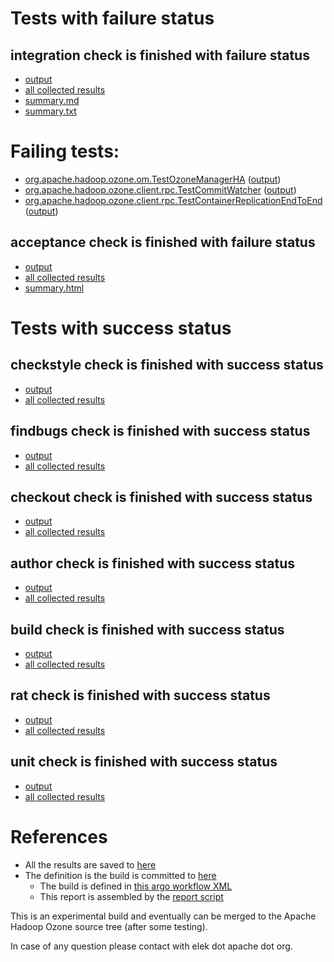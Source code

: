 # Tests with failure status

## integration check is finished with failure status

   * [output](https://raw.githubusercontent.com/elek/ozone-ci/master/pr/pr-hdds-2141-r2v5r/integration/output.log)
   * [all collected results](https://github.com/elek/ozone-ci/tree/master/pr/pr-hdds-2141-r2v5r/integration)
   * [summary.md](https://github.com/elek/ozone-ci/tree/master/pr/pr-hdds-2141-r2v5r/integration/summary.md)
   * [summary.txt](https://github.com/elek/ozone-ci/tree/master/pr/pr-hdds-2141-r2v5r/integration/summary.txt)

# Failing tests: 

 * [org.apache.hadoop.ozone.om.TestOzoneManagerHA](hadoop-ozone/integration-test/org.apache.hadoop.ozone.om.TestOzoneManagerHA.txt) ([output](hadoop-ozone/integration-test/org.apache.hadoop.ozone.om.TestOzoneManagerHA-output.txt/))
 * [org.apache.hadoop.ozone.client.rpc.TestCommitWatcher](hadoop-ozone/integration-test/org.apache.hadoop.ozone.client.rpc.TestCommitWatcher.txt) ([output](hadoop-ozone/integration-test/org.apache.hadoop.ozone.client.rpc.TestCommitWatcher-output.txt/))
 * [org.apache.hadoop.ozone.client.rpc.TestContainerReplicationEndToEnd](hadoop-ozone/integration-test/org.apache.hadoop.ozone.client.rpc.TestContainerReplicationEndToEnd.txt) ([output](hadoop-ozone/integration-test/org.apache.hadoop.ozone.client.rpc.TestContainerReplicationEndToEnd-output.txt/))

## acceptance check is finished with failure status

   * [output](https://raw.githubusercontent.com/elek/ozone-ci/master/pr/pr-hdds-2141-r2v5r/acceptance/output.log)
   * [all collected results](https://github.com/elek/ozone-ci/tree/master/pr/pr-hdds-2141-r2v5r/acceptance)
   * [summary.html](https://elek.github.io/ozone-ci/pr/pr-hdds-2141-r2v5r/acceptance/summary.html)



# Tests with success status

## checkstyle check is finished with success status

   * [output](https://raw.githubusercontent.com/elek/ozone-ci/master/pr/pr-hdds-2141-r2v5r/checkstyle/output.log)
   * [all collected results](https://github.com/elek/ozone-ci/tree/master/pr/pr-hdds-2141-r2v5r/checkstyle)


## findbugs check is finished with success status

   * [output](https://raw.githubusercontent.com/elek/ozone-ci/master/pr/pr-hdds-2141-r2v5r/findbugs/output.log)
   * [all collected results](https://github.com/elek/ozone-ci/tree/master/pr/pr-hdds-2141-r2v5r/findbugs)


## checkout check is finished with success status

   * [output](https://raw.githubusercontent.com/elek/ozone-ci/master/pr/pr-hdds-2141-r2v5r/checkout/output.log)
   * [all collected results](https://github.com/elek/ozone-ci/tree/master/pr/pr-hdds-2141-r2v5r/checkout)


## author check is finished with success status

   * [output](https://raw.githubusercontent.com/elek/ozone-ci/master/pr/pr-hdds-2141-r2v5r/author/output.log)
   * [all collected results](https://github.com/elek/ozone-ci/tree/master/pr/pr-hdds-2141-r2v5r/author)


## build check is finished with success status

   * [output](https://raw.githubusercontent.com/elek/ozone-ci/master/pr/pr-hdds-2141-r2v5r/build/output.log)
   * [all collected results](https://github.com/elek/ozone-ci/tree/master/pr/pr-hdds-2141-r2v5r/build)


## rat check is finished with success status

   * [output](https://raw.githubusercontent.com/elek/ozone-ci/master/pr/pr-hdds-2141-r2v5r/rat/output.log)
   * [all collected results](https://github.com/elek/ozone-ci/tree/master/pr/pr-hdds-2141-r2v5r/rat)


## unit check is finished with success status

   * [output](https://raw.githubusercontent.com/elek/ozone-ci/master/pr/pr-hdds-2141-r2v5r/unit/output.log)
   * [all collected results](https://github.com/elek/ozone-ci/tree/master/pr/pr-hdds-2141-r2v5r/unit)




# References

 * All the results are saved to [here](https://github.com/elek/ozone-ci/tree/master/pr/pr-hdds-2141-r2v5r/)
 * The definition is the build is committed to [here](https://github.com/elek/argo-ozone)
    * The build is defined in [this argo workflow XML](https://github.com/elek/argo-ozone/blob/master/ozone-build.yaml)
    * This report is assembled by the [report script](https://github.com/elek/argo-ozone/blob/master/scripts/report.sh)

This is an experimental build and eventually can be merged to the Apache Hadoop Ozone source tree (after some testing).

In case of any question please contact with elek dot apache dot org.
